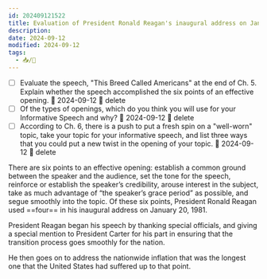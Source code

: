 ```yaml
---
id: 202409121522
title: Evaluation of President Ronald Reagan's inaugural address on January 20, 1981
description: 
date: 2024-09-12
modified: 2024-09-12
tags:
  - 📥/🌱
---
```

- [ ] Evaluate the speech, "This Breed Called Americans" at the end of Ch. 5. Explain whether the speech accomplished the six points of an effective opening. 📅 2024-09-12 🏁 delete 
- [ ] Of the types of openings, which do you think you will use for your Informative Speech and why? 📅 2024-09-12 🏁 delete 
- [ ] According to Ch. 6, there is a push to put a fresh spin on a "well-worn" topic, take your topic for your informative speech, and list three ways that you could put a new twist in the opening of your topic. 📅 2024-09-12 🏁 delete 

There are six points to an effective opening: establish a common ground between the speaker and the audience, set the tone for the speech, reinforce or establish the speaker’s credibility, arouse interest in the subject, take as much advantage of “the speaker’s grace period” as possible, and segue smoothly into the topic. Of these six points, President Ronald Reagan used ==four== in his inaugural address on January 20, 1981.

President Reagan began his speech by thanking special officials, and giving a special mention to President Carter for his part in ensuring that the transition process goes smoothly for the nation.

He then goes on to address the nationwide inflation that was the longest one that the United States had suffered up to that point. 